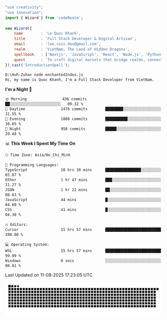 <!--x axis divider-->

```js 
"use creativity";
"use innovation";
import { Wizard } from 'codeRealm';

new Wizard({
    name        : 'Le Quoc Khanh',
    title       : 'Full Stack Developer & Digital Artisan',
    email       : 'lee.cois.dev@gmail.com',
    realm       : 'VietNam, The Land of Hidden Dragons',
    spellbook   : ['Nextjs', 'JavaScript', 'React', 'Node.js', 'Python', 'Django', 'Cloud Services'],
    quest       : `To craft digital marvels that bridge realms, connect cultures, and bring imagination to life.`,
}).cast('IntroductionSpell');
```

```cmd
D:\Huh-Zuha> node enchantedIndex.js
Hi, my name is Quoc Khanh, I'm a Full Stack Developer from VietNam.
```
<!--START_SECTION:waka-->
**I'm a Night 🦉** 

```text
🌞 Morning                436 commits         ██░░░░░░░░░░░░░░░░░░░░░░░   09.32 % 
🌆 Daytime                1476 commits        ████████░░░░░░░░░░░░░░░░░   31.55 % 
🌃 Evening                1808 commits        ██████████░░░░░░░░░░░░░░░   38.65 % 
🌙 Night                  958 commits         █████░░░░░░░░░░░░░░░░░░░░   20.48 % 
```


📊 **This Week I Spent My Time On** 

```text
🕑︎ Time Zone: Asia/Ho_Chi_Minh

💬 Programming Languages: 
TypeScript               10 hrs 30 mins      ████████████████░░░░░░░░░   65.87 % 
Other                    1 hr 47 mins        ███░░░░░░░░░░░░░░░░░░░░░░   11.27 % 
JSON                     1 hr 22 mins        ██░░░░░░░░░░░░░░░░░░░░░░░   08.63 % 
JavaScript               44 mins             █░░░░░░░░░░░░░░░░░░░░░░░░   04.60 % 
CSS                      41 mins             █░░░░░░░░░░░░░░░░░░░░░░░░   04.30 % 

🔥 Editors: 
Cursor                   15 hrs 57 mins      █████████████████████████   100.00 % 

💻 Operating System: 
WSL                      15 hrs 57 mins      █████████████████████████   99.99 % 
Windows                  0 secs              ░░░░░░░░░░░░░░░░░░░░░░░░░   00.01 % 
```


 Last Updated on 11-08-2025 17:23:05 UTC
<!--END_SECTION:waka-->
<picture>
  <source media="(prefers-color-scheme: dark)" srcset="https://raw.githubusercontent.com/leecois/leecois/output/github-contribution-grid-snake-dark.svg">
  <source media="(prefers-color-scheme: light)" srcset="https://raw.githubusercontent.com/leecois/leecois/output/github-contribution-grid-snake.svg">
  <img alt="github contribution grid snake animation" src="https://raw.githubusercontent.com/leecois/leecois/output/github-contribution-grid-snake.svg">
</picture>
